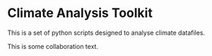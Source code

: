 # Climate Analysis Toolkit

This is a set of python scripts designed to analyse climate datafiles.

This is some collaboration text.
